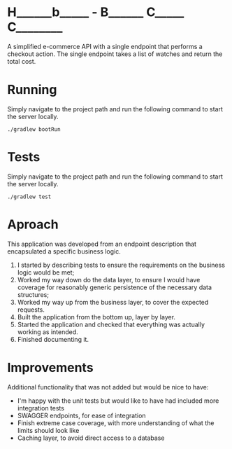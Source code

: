 # H______b_____ - B______ C_____ C________
A simplified e-commerce API with a single endpoint that performs a
checkout action. The single endpoint takes a list of watches and return the total cost.

# Running
Simply navigate to the project path and run the following command to start the server locally.
```
./gradlew bootRun
```

# Tests
Simply navigate to the project path and run the following command to start the server locally.
```
./gradlew test
```

# Aproach
This application was developed from an endpoint description that encapsulated a specific business logic.
1. I started by describing tests to ensure the requirements on the business logic would be met;
2. Worked my way down do the data layer, to ensure I would have coverage for reasonably generic persistence of the necessary data structures;
3. Worked my way up from the business layer, to cover the expected requests.
4. Built the application from the bottom up, layer by layer.
5. Started the application and checked that everything was actually working as intended.
6. Finished documenting it.

# Improvements
Additional functionality that was not added but would be nice to have:
- I'm happy with the unit tests but would like to have had included more integration tests
- SWAGGER endpoints, for ease of integration
- Finish extreme case coverage, with more understanding of what the limits should look like
- Caching layer, to avoid direct access to a database